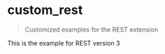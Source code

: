 custom_rest
===========

> Customized examples for the REST extension

This is the example for REST version 3
